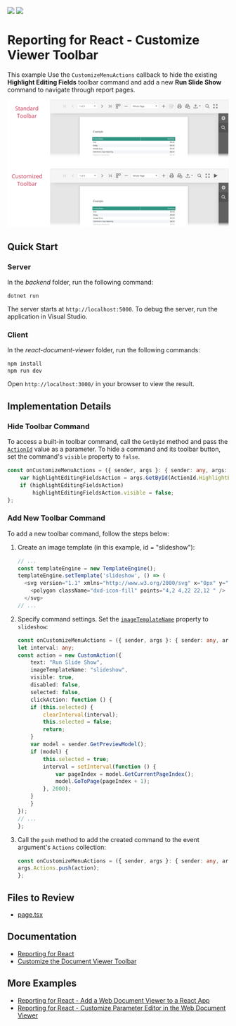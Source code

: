 <!-- default badges list -->
[![](https://img.shields.io/badge/Open_in_DevExpress_Support_Center-FF7200?style=flat-square&logo=DevExpress&logoColor=white)](https://supportcenter.devexpress.com/ticket/details/T1026838)
[![](https://img.shields.io/badge/📖_How_to_use_DevExpress_Examples-e9f6fc?style=flat-square)](https://docs.devexpress.com/GeneralInformation/403183)
<!-- default badges end -->
# Reporting for React - Customize Viewer Toolbar

This example Use the `CustomizeMenuActions` callback to hide the existing **Highlight Editing Fields** toolbar command and add a new **Run Slide Show** command to navigate through report pages.

![Web Document Viewer - Customized Toolbar](images/screenshot.png)

## Quick Start 

### Server

In the *backend* folder, run the following command:

```
dotnet run
```

The server starts at `http://localhost:5000`. To debug the server, run the application in Visual Studio.

### Client

In the *react-document-viewer* folder, run the following commands:

```
npm install
npm run dev
```

Open `http://localhost:3000/` in your browser to view the result. 

## Implementation Details

### Hide Toolbar Command

To access a built-in toolbar command, call the `GetById` method and pass the [`ActionId`](https://docs.devexpress.com/XtraReports/js-DevExpress.Reporting.Viewer.ActionId) value as a parameter. To hide a command and its toolbar button, set the command's `visible` property to `false`.

```ts
const onCustomizeMenuActions = ({ sender, args }: { sender: any, args: any }) => {
    var highlightEditingFieldsAction = args.GetById(ActionId.HighlightEditingFields);
    if (highlightEditingFieldsAction)
        highlightEditingFieldsAction.visible = false;
};
```

### Add New Toolbar Command

To add a new toolbar command, follow the steps below:

1. Create an image template (in this example, id = "slideshow"):

    ```ts
    // ...
    const templateEngine = new TemplateEngine();
    templateEngine.setTemplate('slideshow', () => (
      <svg version="1.1" xmlns="http://www.w3.org/2000/svg" x="0px" y="0px" viewBox="0 0 24 24">
        <polygon className="dxd-icon-fill" points="4,2 4,22 22,12 " />
      </svg>
    // ...
    ```

2. Specify command settings. Set the [`imageTemplateName`](https://docs.devexpress.com/XtraReports/js-DevExpress.Analytics.Utils.IAction?p=netframework#js_devexpress_analytics_utils_iaction_imagetemplatename) property to `slideshow`:

    ```ts
    const onCustomizeMenuActions = ({ sender, args }: { sender: any, args: any }) => {
    let interval: any;
    const action = new CustomAction({
        text: "Run Slide Show",
        imageTemplateName: "slideshow",
        visible: true,
        disabled: false,
        selected: false,
        clickAction: function () {
        if (this.selected) {
            clearInterval(interval);
            this.selected = false;
            return;
        }
        var model = sender.GetPreviewModel();
        if (model) {
            this.selected = true;
            interval = setInterval(function () {
                var pageIndex = model.GetCurrentPageIndex();
                model.GoToPage(pageIndex + 1);
            }, 2000);
        }
        }
    });
    // ...
    };
    ```

3. Call the `push` method to add the created command to the event argument's `Actions` collection:

    ```ts
    const onCustomizeMenuActions = ({ sender, args }: { sender: any, args: any }) => {
    args.Actions.push(action);
    };
    ```
## Files to Review

- [page.tsx](react-documenent-viewer/src/app/page.tsx)

## Documentation

- [Reporting for React](https://docs.devexpress.com/XtraReports/119338)
- [Customize the Document Viewer Toolbar](https://docs.devexpress.com/XtraReports/401946)


## More Examples

- [Reporting for React - Add a Web Document Viewer to a React App](https://github.com/DevExpress-Examples/reporting-react-integrate-web-document-viewer)
- [Reporting for React -  Customize Parameter Editor in the Web Document Viewer](https://github.com/DevExpress-Examples/reporting-react-customize-parameter-editor)

